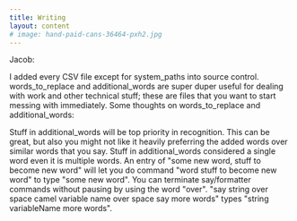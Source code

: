 ```yaml
---
title: Writing
layout: content
# image: hand-paid-cans-36464-pxh2.jpg
---
```


Jacob:

I added every CSV file except for system_paths into source control.  words_to_replace and additional_words are super duper useful for dealing with work and other technical stuff; these are files that you want to start messing with immediately.  Some thoughts on words_to_replace and additional_words:

Stuff in additional_words will be top priority in recognition.  This can be great, but also you might not like it heavily preferring the added words over similar words that you say.
Stuff in additional_words considered a single word even it is multiple words.  An entry of "some new word, stuff to become new word" will let you do command "word stuff to become new word" to type "some new word".
You can terminate say/formatter commands without pausing by using the word "over".  "say string over space camel variable name over space say more words" types "string variableName more words".
